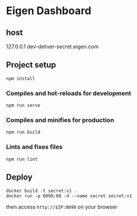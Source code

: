 # Eigen Dashboard

## host
127.0.0.1  dev-deliver-secret.eigen.com
## Project setup
```
npm install
```

### Compiles and hot-reloads for development
```
npm run serve
```

### Compiles and minifies for production
```
npm run build
```

### Lints and fixes files
```
npm run lint
```


## Deploy

```
docker build -t secret:v1 . 
docker run -p 8090:80 -d --name secret secret:v1 
```
then access `http://$IP:8090` on your browser
